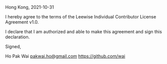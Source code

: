 Hong Kong, 2021-10-31

I hereby agree to the terms of the Leewise Individual Contributor License
Agreement v1.0.

I declare that I am authorized and able to make this agreement and sign this
declaration.

Signed,

Ho Pak Wai pakwai.ho@gmail.com https://github.com/wai
